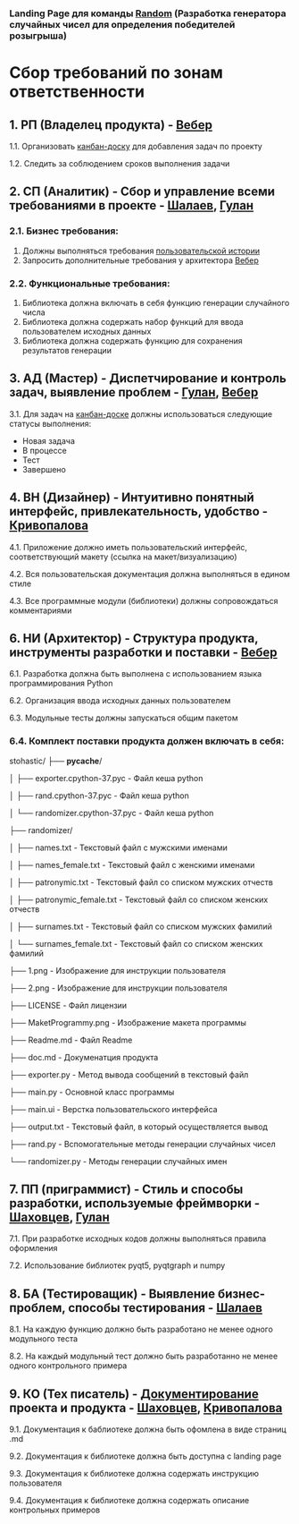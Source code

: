 ### Landing Page для команды [Random](https://github.com/viveber/VeberVA/blob/main/Random.md) (Разработка генератора случайных чисел для определения победителей розыгрыша)

# Сбор требований по зонам ответственности
## 1. РП (Владелец продукта) - [Вебер](https://github.com/viveber/VeberVA)
1.1. Организовать [канбан-доску](https://github.com/stankin/oop-stat/projects/3) для добавления задач по проекту

1.2. Следить за соблюдением сроков выполнения задачи

## 2. СП (Аналитик) - Сбор и управление всеми требованиями в проекте - [Шалаев](https://github.com/Dsgjrk/shalaev.github.io), [Гулан](https://github.com/Adrianechhh/GulanA)
### 2.1. Бизнес требования:
1. Должны выполняться требования [пользовательской истории](https://github.com/stankin/oop-stat/issues/14)
2. Запросить дополнительные требования у архитектора [Вебер](https://github.com/viveber/VeberVA) 
### 2.2. Функциональные требования:
1. Библиотека должна включать в себя функцию генерации случайного числа
2. Библиотека должна содержать набор функций для ввода пользователем исходных данных
3. Библиотека должна содержать функцию для сохранения результатов генерации

## 3. АД (Мастер) - Диспетчирование и контроль задач, выявление проблем - [Гулан](https://github.com/Adrianechhh/GulanA), [Вебер](https://github.com/viveber/VeberVA)
3.1. Для задач на [канбан-доске](https://github.com/stankin/oop-stat/projects/3) должны использоваться следующие статусы выполнения:
* Новая задача
* В процессе
* Тест
* Завершено

## 4. ВН (Дизайнер) - Интуитивно понятный интерфейс, привлекательность, удобство - [Кривопалова](https://github.com/mayakriv/mayakriv.github.io)

4.1. Приложение должно иметь пользовательский интерфейс, соответствующий макету (ссылка на макет/визуализацию)

4.2. Вся пользовательская документация должна выполняться в едином стиле

4.3. Все программные модули (библиотеки) должны сопровождаться комментариями

## 6. НИ (Архитектор) - Структура продукта, инструменты разработки и поставки - [Вебер](https://github.com/viveber/VeberVA)
6.1. Разработка должна быть выполнена с использованием языка программирования Python

6.2. Организация ввода исходных данных пользователем

6.3. Модульные тесты должны запускаться общим пакетом

### 6.4. Комплект поставки продукта должен включать в себя:
stohastic/
├── __pycache__/

│   ├── exporter.cpython-37.pyc - Файл кеша python

│   ├── rand.cpython-37.pyc - Файл кеша python

│   └── randomizer.cpython-37.pyc - Файл кеша python

├── randomizer/

│   ├── names.txt - Текстовый файл с мужскими именами

│   ├── names_female.txt - Текстовый файл с женскими именами

│   ├── patronymic.txt - Текстовый файл со списком мужских отчеств

│   ├── patronymic_female.txt - Текстовый файл со списком женских отчеств

│   ├── surnames.txt - Текстовый файл со списком мужских фамилий

│   └── surnames_female.txt - Текстовый файл со списком женских фамилий

├── 1.png - Изображение для инструкции пользователя

├── 2.png - Изображение для инструкции пользователя

├── LICENSE - Файл лицензии

├── MaketProgrammy.png - Изображение макета программы

├── Readme.md - Файл Readme

├── doc.md - Докуменатция продукта

├── exporter.py - Метод вывода сообщений в текстовый файл

├── main.py - Основной класс программы

├── main.ui - Верстка пользовательского интерфейса

├── output.txt - Текстовый файл, в который осуществляется вывод

├── rand.py - Вспомогательные методы генерации случайных чисел

└── randomizer.py - Методы генерации случайных имен

## 7. ПП (приграммист) - Стиль и способы разработки, используемые фреймворки - [Шаховцев](https://github.com/ayyansea/ayyansea.github.io), [Гулан](https://github.com/Adrianechhh/GulanA)
7.1. При разработке исходных кодов должны выполняться правила оформления

7.2. Использование библиотек pyqt5, pyqtgraph и numpy

## 8. БА (Тестироващик) -  Выявление бизнес-проблем, способы тестирования - [Шалаев](https://github.com/Dsgjrk/shalaev.github.io)
8.1. На каждую функцию должно быть разработано не менее одного модульного теста

8.2. На каждый модульный тест должно быть разработанно не менее одного контрольного примера

## 9. КО (Тех писатель) - [Документирование](https://github.com/stankin/oop-stat/blob/master/stohastic/doc.md) проекта и продукта - [Шаховцев](https://github.com/ayyansea/ayyansea.github.io), [Кривопалова](https://github.com/mayakriv/mayakriv.github.io)
9.1. Документация к баблиотеке должна быть офомлена в виде страниц .md

9.2. Документация к библиотеке должна быть доступна с landing page

9.3. Документация к библиотеке должна содержать инструкцию пользователя

9.4. Документация к библиотеке должна содержать описание контрольных примеров

